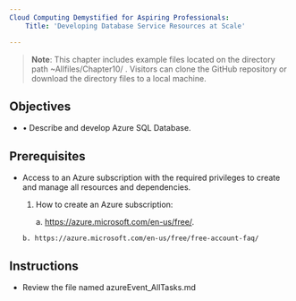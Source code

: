 ```yaml
---
Cloud Computing Demystified for Aspiring Professionals:
    Title: 'Developing Database Service Resources at Scale'

---
```


>**Note**: This chapter includes example files located on the directory path ~Allfiles/Chapter10/ . Visitors can clone the GitHub repository or download the directory files to a local machine.

## Objectives

-   •	Describe and develop Azure SQL Database.


## Prerequisites

- Access to an Azure subscription with the required privileges to create and manage all resources and dependencies.

    1. How to create an Azure subscription:

	    a. https://azure.microsoft.com/en-us/free/.

      b. https://azure.microsoft.com/en-us/free/free-account-faq/

## Instructions
- Review the file named azureEvent_AllTasks.md

